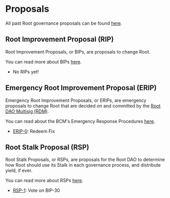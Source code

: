 # Proposals

All past Root governance proposals can be found [here](https://github.com/RootToken/Root-Governance-Proposals).

## Root Improvement Proposal (RIP)

Root Improvement Proposals, or BIPs, are proposals to change Root.

You can read more about BIPs [here](https://docs.roottoken.org/governance/proposals#rip).

* No RIPs yet!

## Emergency Root Improvement Proposal (ERIP)

Emergency Root Improvement Proposals, or ERIPs, are emergency proposals to change Root that are decided on and committed by the [Root DAO Multisig (RDM)](https://docs.bean.money/almanac/governance/beanstalk/bcm-process).

You can read about the BCM's Emergency Response Procedures [here](https://docs.roottoken.org/governance/root-token/rdm-process#emergency-response-procedures).

* [ERIP-0](https://github.com/RootToken/Root-Governance-Proposals/blob/main/rip/erip/erip-0-redeem-fix.md): Redeem Fix

## Root Stalk Proposal (RSP)

Root Stalk Proposals, or RSPs, are proposals for the Root DAO to determine how Root should use its Stalk in each governance process, and distribute yield, if ever.

You can read more about RSPs [here](https://docs.roottoken.org/governance/proposals#rsp).

* [RSP-1](https://github.com/RootToken/Root-Governance-Proposals/blob/main/rsp/rsp-1-vote-on-bip-30.md#rsp-process-note): Vote on BIP-30
